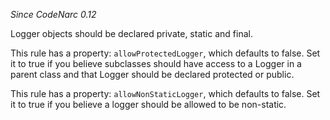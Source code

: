 
*Since CodeNarc 0.12*

Logger objects should be declared private, static and final.

This rule has a property: `allowProtectedLogger`, which defaults to false. Set it to true if you believe
subclasses should have access to a Logger in a parent class and that Logger should be declared protected or public.

This rule has a property: `allowNonStaticLogger`, which defaults to false. Set it to true if you believe
a logger should be allowed to be non-static.

